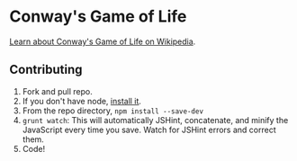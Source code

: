 Conway's Game of Life
=====================

[Learn about Conway's Game of Life on Wikipedia](http://en.wikipedia.org/wiki/Conway's_Game_of_Life).

## Contributing

1. Fork and pull repo.
2. If you don't have node, [install it](http://howtonode.org/how-to-install-nodejs).
3. From the repo directory, `npm install --save-dev`
4. `grunt watch`: This will automatically JSHint, concatenate, and minify the JavaScript every time you save. Watch for JSHint errors and correct them.
6. Code!